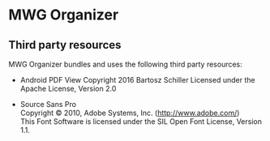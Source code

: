 # MWG Organizer


## Third party resources

MWG Organizer bundles and uses the following third party resources:

 - Android PDF View
   Copyright 2016 Bartosz Schiller
   Licensed under the Apache License, Version 2.0

 - Source Sans Pro  
   Copyright © 2010, Adobe Systems, Inc. (http://www.adobe.com/)  
   This Font Software is licensed under the SIL Open Font License, Version 1.1.
